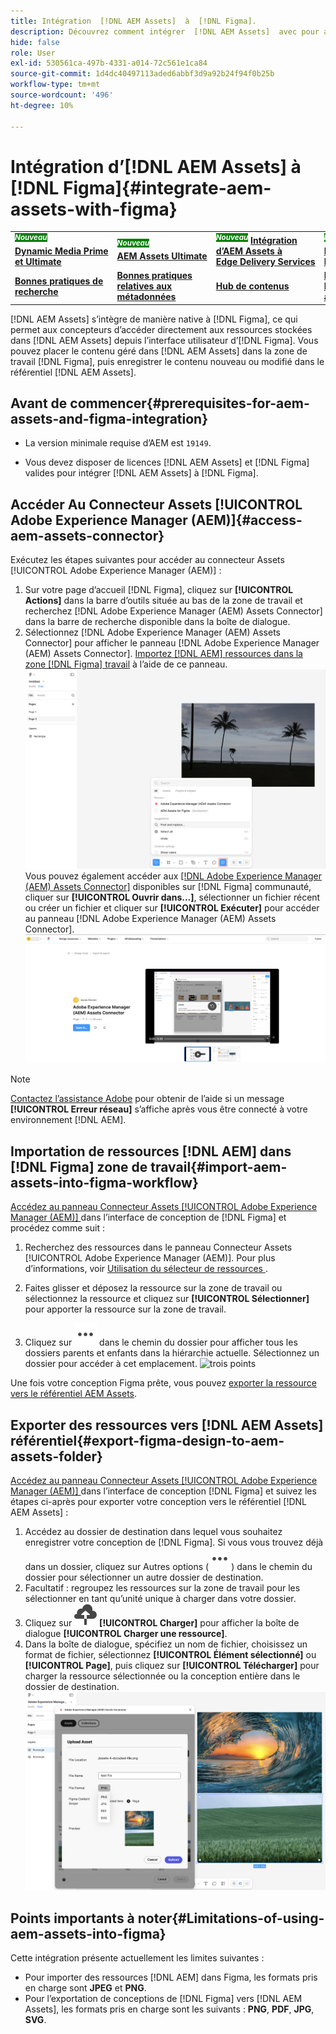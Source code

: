 ```yaml
---
title: Intégration  [!DNL AEM Assets]  à  [!DNL Figma].
description: Découvrez comment intégrer  [!DNL AEM Assets]  avec pour accéder  [!DNL Figma]  ressources de votre entreprise et les utiliser dans votre workflow  [!DNL Figma]  conception.
hide: false
role: User
exl-id: 530561ca-497b-4331-a014-72c561e1ca84
source-git-commit: 1d4dc40497113aded6abbf3d9a92b24f94f0b25b
workflow-type: tm+mt
source-wordcount: '496'
ht-degree: 10%

---
```


# Intégration d’[!DNL AEM Assets] à [!DNL Figma]{#integrate-aem-assets-with-figma}

<table>
    <tr>
        <td>
            <sup style= "background-color:#008000; color:#FFFFFF; font-weight:bold"><i>Nouveau</i></sup> <a href="/help/assets/dynamic-media/dm-prime-ultimate.md"><b>Dynamic Media Prime et Ultimate</b></a>
        </td>
        <td>
            <sup style= "background-color:#008000; color:#FFFFFF; font-weight:bold"><i>Nouveau</i></sup> <a href="/help/assets/assets-ultimate-overview.md"><b>AEM Assets Ultimate</b></a>
        </td>
        <td>
            <sup style= "background-color:#008000; color:#FFFFFF; font-weight:bold"><i>Nouveau</i></sup> <a href="/help/assets/integrate-aem-assets-edge-delivery-services.md"><b>Intégration d’AEM Assets à Edge Delivery Services</b></a>
        </td>
        <td>
            <sup style= "background-color:#008000; color:#FFFFFF; font-weight:bold"><i>Nouveau</i></sup> <a href="/help/assets/aem-assets-view-ui-extensibility.md"><b>Extensibilité de l’IU</b></a>
        </td>
          <td>
            <sup style= "background-color:#008000; color:#FFFFFF; font-weight:bold"><i>Nouveau</i></sup> <a href="/help/assets/dynamic-media/enable-dynamic-media-prime-and-ultimate.md"><b>Activer Dynamic Media Prime et Ultimate</b></a>
        </td>
    </tr>
    <tr>
        <td>
            <a href="/help/assets/search-best-practices.md"><b>Bonnes pratiques de recherche</b></a>
        </td>
        <td>
            <a href="/help/assets/metadata-best-practices.md"><b>Bonnes pratiques relatives aux métadonnées</b></a>
        </td>
        <td>
            <a href="/help/assets/product-overview.md"><b>Hub de contenus</b></a>
        </td>
        <td>
            <a href="/help/assets/dynamic-media-open-apis-overview.md"><b>Fonctionnalités Dynamic Media avec OpenAPI</b></a>
        </td>
        <td>
            <a href="https://developer.adobe.com/experience-cloud/experience-manager-apis/"><b>Documentation de développement pour AEM Assets</b></a>
        </td>
    </tr>
</table>

[!DNL AEM Assets] s’intègre de manière native à [!DNL Figma], ce qui permet aux concepteurs d’accéder directement aux ressources stockées dans [!DNL AEM Assets] depuis l’interface utilisateur d’[!DNL Figma]. Vous pouvez placer le contenu géré dans [!DNL AEM Assets] dans la zone de travail [!DNL Figma], puis enregistrer le contenu nouveau ou modifié dans le référentiel [!DNL AEM Assets].

## Avant de commencer{#prerequisites-for-aem-assets-and-figma-integration}

* La version minimale requise d’AEM est `19149`.

* Vous devez disposer de licences [!DNL AEM Assets] et [!DNL Figma] valides pour intégrer [!DNL AEM Assets] à [!DNL Figma].

## Accéder Au Connecteur Assets [!UICONTROL Adobe Experience Manager (AEM)]{#access-aem-assets-connector}

Exécutez les étapes suivantes pour accéder au connecteur Assets [!UICONTROL Adobe Experience Manager (AEM)] :

1. Sur votre page d’accueil [!DNL Figma], cliquez sur **[!UICONTROL Actions]** dans la barre d’outils située au bas de la zone de travail et recherchez [!DNL Adobe Experience Manager (AEM) Assets Connector] dans la barre de recherche disponible dans la boîte de dialogue.
1. Sélectionnez [!DNL Adobe Experience Manager (AEM) Assets Connector] pour afficher le panneau [!DNL Adobe Experience Manager (AEM) Assets Connector]. [Importez  [!DNL AEM]  ressources dans la zone  [!DNL Figma]  travail](#import-aem-assets-into-figma-workflow) à l’aide de ce panneau.
   ![actions ](/help/assets/assets/actions-on-figma.png)
Vous pouvez également accéder aux [[!DNL Adobe Experience Manager (AEM) Assets Connector]](https://www.figma.com/community/plugin/1512561378275712210/adobe-experience-manager-aem-assets-connector) disponibles sur [!DNL Figma] communauté, cliquer sur **[!UICONTROL Ouvrir dans...]**, sélectionner un fichier récent ou créer un fichier et cliquer sur **[!UICONTROL Exécuter]** pour accéder au panneau [!DNL Adobe Experience Manager (AEM) Assets Connector].
   ![plugin-page-on-figma-community](/help/assets/assets/plugin-page-on-figma-community.png)

>[!NOTE]
>
> [Contactez l’assistance Adobe](https://helpx.adobe.com/fr/contact.html) pour obtenir de l’aide si un message **[!UICONTROL Erreur réseau]** s’affiche après vous être connecté à votre environnement [!DNL AEM].

## Importation de ressources [!DNL AEM] dans [!DNL Figma] zone de travail{#import-aem-assets-into-figma-workflow}

[Accédez au panneau Connecteur Assets [!UICONTROL Adobe Experience Manager (AEM)] ](#access-aem-assets-connector) dans l’interface de conception de [!DNL Figma] et procédez comme suit :

1. Recherchez des ressources dans le panneau Connecteur Assets [!UICONTROL Adobe Experience Manager (AEM)]. Pour plus d’informations, voir [ Utilisation du sélecteur de ressources ](https://experienceleague.adobe.com/fr/docs/experience-manager-cloud-service/content/assets/manage/asset-selector/overview-asset-selector#using-asset-selector).

1. Faites glisser et déposez la ressource sur la zone de travail ou sélectionnez la ressource et cliquez sur **[!UICONTROL Sélectionner]** pour apporter la ressource sur la zone de travail.

1. Cliquez sur ![trois points](/help/assets/assets/three-dots.svg) dans le chemin du dossier pour afficher tous les dossiers parents et enfants dans la hiérarchie actuelle. Sélectionnez un dossier pour accéder à cet emplacement.
   ![trois points](/help/assets/assets/assets-folder-structure.png)

Une fois votre conception Figma prête, vous pouvez [exporter la ressource vers le référentiel AEM Assets](#export-figma-design-to-aem-assets-folder).

## Exporter des ressources vers [!DNL AEM Assets] référentiel{#export-figma-design-to-aem-assets-folder}

[Accédez au panneau Connecteur Assets [!UICONTROL Adobe Experience Manager (AEM)] ](#access-aem-assets-connector) dans l’interface de conception [!DNL Figma] et suivez les étapes ci-après pour exporter votre conception vers le référentiel [!DNL AEM Assets] :

1. Accédez au dossier de destination dans lequel vous souhaitez enregistrer votre conception de [!DNL Figma]. Si vous vous trouvez déjà dans un dossier, cliquez sur Autres options (![points de suspension](/help/assets/assets/three-dots.svg)) dans le chemin du dossier pour sélectionner un autre dossier de destination.
1. Facultatif : regroupez les ressources sur la zone de travail pour les sélectionner en tant qu’unité unique à charger dans votre dossier.
1. Cliquez sur ![Chargement de fichier](/help/assets/assets/upload-icon.svg) **[!UICONTROL Charger]** pour afficher la boîte de dialogue **[!UICONTROL Charger une ressource]**.
1. Dans la boîte de dialogue, spécifiez un nom de fichier, choisissez un format de fichier, sélectionnez **[!UICONTROL Élément sélectionné]** ou **[!UICONTROL Page]**, puis cliquez sur **[!UICONTROL Télécharger]** pour charger la ressource sélectionnée ou la conception entière dans le dossier de destination.
   ![charger la conception figma](/help/assets/assets/upload-figma-design.png)

## Points importants à noter{#Limitations-of-using-aem-assets-into-figma}

Cette intégration présente actuellement les limites suivantes :

* Pour importer des ressources [!DNL AEM] dans Figma, les formats pris en charge sont **JPEG** et **PNG**.
* Pour l’exportation de conceptions de [!DNL Figma] vers [!DNL AEM Assets], les formats pris en charge sont les suivants : **PNG**, **PDF**, **JPG**, **SVG**.
